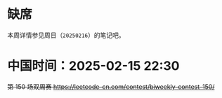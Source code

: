 
# 缺席

本周详情参见周日（`20250216`）的笔记吧。

# 中国时间：2025-02-15 22:30

~~第 150 场双周赛 https://leetcode-cn.com/contest/biweekly-contest-150/~~
